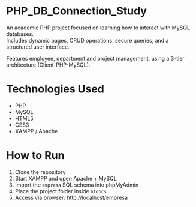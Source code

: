 # PHP_DB_Connection_Study
An academic PHP project focused on learning how to interact with MySQL databases.  
Includes dynamic pages, CRUD operations, secure queries, and a structured user interface.

Features employee, department and project management, using a 3-tier architecture (Client-PHP-MySQL).

<h1>Technologies Used</h1>

- PHP
- MySQL
- HTML5
- CSS3
- XAMPP / Apache

<h1>How to Run</h1>

1. Clone the repository
2. Start XAMPP and open Apache + MySQL
3. Import the `empresa` SQL schema into phpMyAdmin
4. Place the project folder inside `htdocs`
5. Access via browser: http://localhost/empresa
